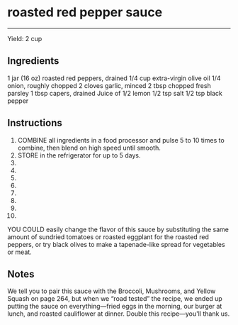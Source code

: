 # roasted red pepper sauce
---
Yield: 2 cup

## Ingredients
1 jar (16 oz) roasted red peppers, drained
1/4 cup extra-virgin olive oil
1/4 onion, roughly chopped
2 cloves garlic, minced
2 tbsp chopped fresh parsley
1 tbsp capers, drained
Juice of 1/2 lemon
1/2 tsp salt
1/2 tsp black pepper

## Instructions
1. COMBINE all ingredients in a food processor
and pulse 5 to 10 times to combine, then blend
on high speed until smooth.
2. STORE in the refrigerator for up to 5 days.
3. 
4. 
5. 
6. 
7. 
8. 
9. 
10. 



YOU COULD easily change the flavor of
this sauce by substituting the same amount of
sundried tomatoes or roasted eggplant for the
roasted red peppers, or try black olives to make a
tapenade-like spread for vegetables or meat.

## Notes

We tell you to pair this sauce with the Broccoli,
Mushrooms, and Yellow Squash on page 264, but
when we “road tested” the recipe, we ended up
putting the sauce on everything—fried eggs in the
morning, our burger at lunch, and roasted cauliflower
at dinner. Double this recipe—you'll thank us.